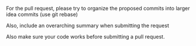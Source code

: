 For the pull request, please try to organize the proposed commits into larger idea commits (use git rebase)

Also, include an overarching summary when submitting the request

Also make sure your code works before submitting a pull request.
